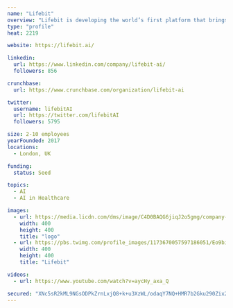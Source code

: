 ```yaml
---
name: "Lifebit"
overview: "Lifebit is developing the world’s first platform that brings the computation to your omics data and learns from it."
type: "profile"
heat: 2219

website: https://lifebit.ai/

linkedin:
  url: https://www.linkedin.com/company/lifebit-ai/
  followers: 856

crunchbase:
  url: https://www.crunchbase.com/organization/lifebit-ai

twitter:
  username: lifebitAI
  url: https://twitter.com/lifebitAI
  followers: 5795

size: 2-10 employees
yearFounded: 2017
locations:
  - London, UK

funding:
  status: Seed

topics:
  - AI
  - AI in Healthcare

images:
  - url: https://media.licdn.com/dms/image/C4D0BAQG6jiqJ2o5gmg/company-logo_400_400/0?e=1582761600&v=beta&t=j60ZCxzZxxMG_OwwSQVxWXSpLBCIfvRJLp_gWGiAOjU
    width: 400
    height: 400
    title: "logo"
  - url: https://pbs.twimg.com/profile_images/1173670057597186051/Eo9bikF6_400x400.png
    width: 400
    height: 400
    title: "Lifebit"

videos:
  - url: https://www.youtube.com/watch?v=aycHy_axa_Q

secured: "XNc5sR2kML9NGsODPkZrnLxjQ8+k+u3XzWL/odaqY7NQ+HMR7b2Gku290Zix2Eg5BkcpmUcqfvRSaYW4jDO/UtFLu3s1GL1zWPKO+0/ZZJJKsdKeQZROKzkLIYRuYGBXnxyYGnJPpRGbdsgtfb9EJhEtEooRNbDGL0+OgWcaBEfVXw9EAmbSM0ub7TwQ8V41SLhdMCM5KDok5B7NlW5AWkyKf9gLD8A7WP6Nz/almu/se7CbNWlrVp//kCp/c6Z7VQcY4Sit7d1S9IPDHsEsjw==;iyXpZgBv1mMgk3RO+nSikg=="
---
```


